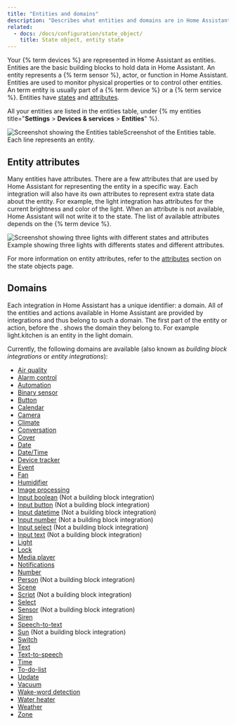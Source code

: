 ```yaml
---
title: "Entities and domains"
description: "Describes what entities and domains are in Home Assistant."
related:
  - docs: /docs/configuration/state_object/
    title: State object, entity state
---
```


Your {% term devices %} are represented in Home Assistant as entities. Entities are the basic building blocks to hold data in Home Assistant. An entity represents a {% term sensor %}, actor, or function in Home Assistant. Entities are used to monitor physical properties or to control other entities. An term entity is usually part of a {% term device %} or a {% term service %}. Entities have [states](/docs/configuration/state_object/) and [attributes](#entity-attributes).

All your entities are listed in the entities table, under {% my entities title="**Settings** > **Devices & services** > **Entities**" %}.

<p class='img'><img src='/images/getting-started/entities.png' style='border: 0;box-shadow: none;' alt="Screenshot showing the Entities table">Screenshot of the Entities table. Each line represents an entity.</p>

## Entity attributes

Many entities have attributes. There are a few attributes that are used by Home Assistant for representing the entity in a specific way. Each integration will also have its own attributes to represent extra state data about the entity. For example, the light integration has attributes for the current brightness and color of the light. When an attribute is not available, Home Assistant will not write it to the state. The list of available attributes depends on the {% term device %}.

<p class='img'>
  <img src='/images/integrations/light/state_light.png' alt='Screenshot showing three lights with different states and attributes'>
  Example showing three lights with differents states and different attributes.
</p>

For more information on entity attributes, refer to the [attributes](/docs/configuration/state_object/#attributes) section on the state objects page.

## Domains

Each integration in Home Assistant has a unique identifier: a domain. All of the entities and actions available in Home Assistant are provided by integrations and thus belong to such a domain. The first part of the entity or action, before the . shows the domain they belong to. For example light.kitchen is an entity in the light domain.

Currently, the following domains are available (also known as *building block integrations* or *entity integrations*):

- [Air quality](/integrations/air_quality/)
- [Alarm control](/integrations/alarm_control_panel/)
- [Automation](/integrations/device_automation/)
- [Binary sensor](/integrations/binary_sensor/)
- [Button](/integrations/button/)
- [Calendar](/integrations/calendar/)
- [Camera](/integrations/camera/)
- [Climate](/integrations/climate/)
- [Conversation](/integrations/conversation/)
- [Cover](/integrations/cover/)
- [Date](/integrations/date/)
- [Date/Time](/integrations/datetime/)
- [Device tracker](/integrations/device_tracker/)
- [Event](/integrations/event/)
- [Fan](/integrations/fan/)
- [Humidifier](/integrations/humidfier/)
- [Image processing](/integrations/image_processing/)
- [Input boolean](/integrations/input_boolean/) (Not a building block integration)
- [Input button](/integrations/input_button/) (Not a building block integration)
- [Input datetime](/integrations/input_datetime/) (Not a building block integration)
- [Input number](/integrations/input_number/) (Not a building block integration)
- [Input select](/integrations/input_select/) (Not a building block integration)
- [Input text](/integrations/input_text/) (Not a building block integration)
- [Light](/integrations/light/)
- [Lock](/integrations/lock/)
- [Media player](/integrations/media_player/)
- [Notifications](/integrations/notify/)
- [Number](/integrations/number/)
- [Person](/integrations/person/) (Not a building block integration)
- [Scene](/integrations/scene/)
- [Script](/integrations/script/) (Not a building block integration)
- [Select](/integrations/select/)
- [Sensor](/integrations/sensor/) (Not a building block integration)
- [Siren](/integrations/siren/)
- [Speech-to-text](/integrations/stt/)
- [Sun](/integrations/sun/) (Not a building block integration)
- [Switch](/integrations/switch/)
- [Text](/integrations/text/)
- [Text-to-speech](/integrations/tts/)
- [Time](/integrations/time/)
- [To-do-list](/integrations/todo/)
- [Update](/integrations/update/)
- [Vacuum](/integrations/vacuum/)
- [Wake-word detection](/integrations/wake_word/)
- [Water heater](/integrations/water_heater/)
- [Weather](/integrations/weather/)
- [Zone](/integrations/zone/)

